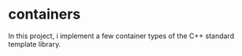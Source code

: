 # containers
In this project, i implement a few container types of the C++ standard template library.
